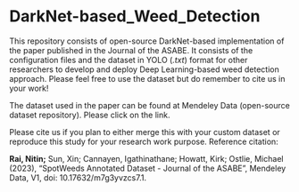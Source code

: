 # DarkNet-based_Weed_Detection

This repository consists of open-source DarkNet-based implementation of the paper published in the Journal of the ASABE. It consists of the configuration files and the dataset in YOLO (*.txt*) format for other researchers to develop and deploy Deep Learning-based weed detection approach. Please feel free to use the dataset but do remember to cite us in your work!

The dataset used in the paper can be found at Mendeley Data (open-source dataset repository). Please click on the link. 

Please cite us if you plan to either merge this with your custom dataset or reproduce this study for your research work purpose. Reference citation: 

**Rai, Nitin;** Sun, Xin; Cannayen, Igathinathane; Howatt, Kirk; Ostlie, Michael (2023), “SpotWeeds Annotated Dataset - Journal of the ASABE”, Mendeley Data, V1, doi: 10.17632/m7g3yvzcs7.1.
